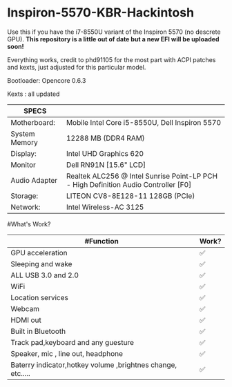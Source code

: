 # Inspiron-5570-KBR-Hackintosh
Use this if you have the i7-8550U variant of the Inspiron 5570 (no descrete GPU). **This repository is a little out of date but a new EFI will be uploaded soon!**

Everything works, credit to phd91105 for the most part with ACPI patches and kexts, just adjusted for this particular model.

Bootloader: Opencore 0.6.3

Kexts : all updated

| SPECS |   |
|---|---|
|Motherboard:| Mobile Intel Core i5-8550U, Dell Inspiron 5570|
|System Memory| 12288 MB (DDR4 RAM)|
|Display:| Intel UHD Graphics 620|
|Monitor|Dell RN91N [15.6" LCD]|
|Audio Adapter| Realtek ALC256 @ Intel Sunrise Point-LP PCH - High Definition Audio Controller [F0]|
|Storage:| LITEON CV8-8E128-11 128GB (PCIe)|
|Network:| Intel Wireless-AC 3125|

#What's Work?

| #Function | Work? |
|---------------|-----------------------------------------------|
|  GPU acceleration| ✅|
|  Sleeping and wake| ✅|
|  ALL USB 3.0 and 2.0| ✅|
|  WiFi | ✅|
|  Location services| ✅|
|  Webcam| ✅|
|  HDMI out| ✅|
|  Built in Bluetooth| ✅|
|  Track pad,keyboard and any guesture| ✅|
|  Speaker, mic , line out, headphone| ✅|
|  Baterry indicator,hotkey volume ,brightnes change, etc.....| ✅|
